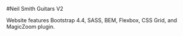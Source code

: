#Neil Smith Guitars V2

Website features Bootstrap 4.4, SASS, BEM, Flexbox, CSS Grid, and MagicZoom plugin.
